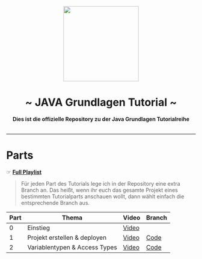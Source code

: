  <div align="center">
     <img src="https://zekro.de/src/Java_logo_icon.png" width="200">
     <h1>~ JAVA Grundlagen Tutorial ~</h1>
     <strong>Dies ist die offizielle Repository zu der Java Grundlagen Tutorialreihe</strong><br><br>

 </div>

---

# Parts

☞ **[Full Playlist](https://www.youtube.com/playlist?list=PLthqW7GiLEwKGzfoT7mJ4FkgIjV_6lM1L)**

> Für jeden Part des Tutorials lege ich in der Repository eine extra Branch an. Das heißt, wenn ihr euch das gesamte Projekt eines bestimmten Tutorialparts anschauen wollt, dann wählt einfach die entsprechende Branch aus. 

| Part | Thema | Video | Branch |
|------|-------|-------|--------|
| 0 | Einstieg | [Video](https://www.youtube.com/watch?v=tTXHwWcUrDE) |  |
| 1 | Projekt erstellen & deployen | [Video](https://youtu.be/Lap1SIzYcNk) | [Code](https://github.com/zekroTJA/JavaTutorial/tree/part-01) | 
| 2 | Variablentypen & Access Types | [Video](https://youtu.be/_3IcmkEpxJU) | [Code](https://github.com/zekroTJA/JavaTutorial/tree/part-02) | 
